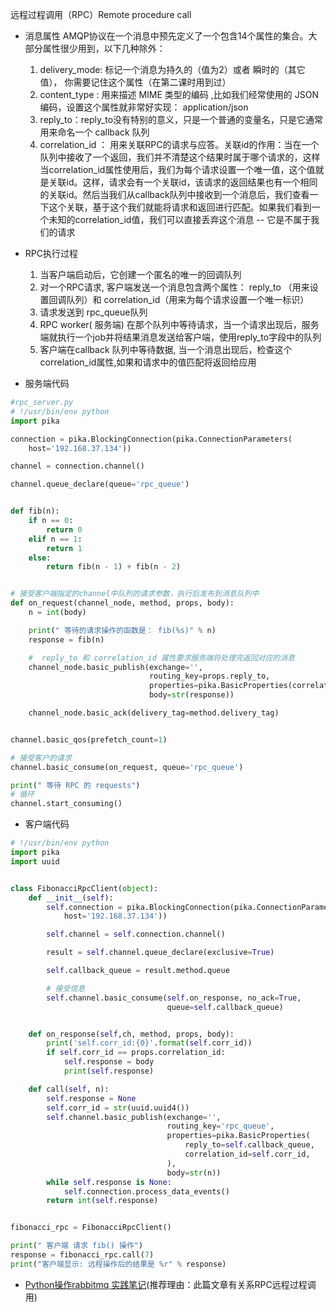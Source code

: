 远程过程调用（RPC）Remote procedure call

- 消息属性
   AMQP协议在一个消息中预先定义了一个包含14个属性的集合。大部分属性很少用到，以下几种除外：
  1. delivery_mode: 标记一个消息为持久的（值为2）或者 瞬时的（其它值）， 你需要记住这个属性（在第二课时用到过）
  2. content_type : 用来描述 MIME 类型的编码 ,比如我们经常使用的 JSON 编码，设置这个属性就非常好实现： application/json
  3. reply_to：reply_to没有特别的意义，只是一个普通的变量名，只是它通常用来命名一个 callback 队列
  4. correlation_id ： 用来关联RPC的请求与应答。关联id的作用：当在一个队列中接收了一个返回，我们并不清楚这个结果时属于哪个请求的，这样当correlation_id属性使用后，我们为每个请求设置一个唯一值，这个值就是关联id。这样，请求会有一个关联id，该请求的返回结果也有一个相同的关联id。然后当我们从callback队列中接收到一个消息后，我们查看一下这个关联，基于这个我们就能将请求和返回进行匹配。如果我们看到一个未知的correlation_id值，我们可以直接丢弃这个消息 -- 它是不属于我们的请求


- RPC执行过程

  1.  当客户端启动后，它创建一个匿名的唯一的回调队列
  2.  对一个RPC请求, 客户端发送一个消息包含两个属性： reply_to （用来设置回调队列）和 correlation_id（用来为每个请求设置一个唯一标识）
  3.  请求发送到 rpc_queue队列
  4. RPC worker( 服务端) 在那个队列中等待请求，当一个请求出现后，服务端就执行一个job并将结果消息发送给客户端，使用reply_to字段中的队列
  5.  客户端在callback 队列中等待数据, 当一个消息出现后，检查这个correlation_id属性,如果和请求中的值匹配将返回给应用


- 服务端代码
```Python
#rpc_server.py
# !/usr/bin/env python
import pika

connection = pika.BlockingConnection(pika.ConnectionParameters(
    host='192.168.37.134'))

channel = connection.channel()

channel.queue_declare(queue='rpc_queue')


def fib(n):
    if n == 0:
        return 0
    elif n == 1:
        return 1
    else:
        return fib(n - 1) + fib(n - 2)


# 接受客户端指定的channel中队列的请求参数，执行后发布到消息队列中
def on_request(channel_node, method, props, body):
    n = int(body)

    print(" 等待的请求操作的函数是： fib(%s)" % n)
    response = fib(n)

    #  reply_to 和 correlation_id 属性要求服务端将处理完返回对应的消息
    channel_node.basic_publish(exchange='',
                               routing_key=props.reply_to,
                               properties=pika.BasicProperties(correlation_id=props.correlation_id),
                               body=str(response))

    channel_node.basic_ack(delivery_tag=method.delivery_tag)


channel.basic_qos(prefetch_count=1)

# 接受客户的请求
channel.basic_consume(on_request, queue='rpc_queue')

print(" 等待 RPC 的 requests")
# 循环
channel.start_consuming()

```



- 客户端代码
```python
# !/usr/bin/env python
import pika
import uuid


class FibonacciRpcClient(object):
    def __init__(self):
        self.connection = pika.BlockingConnection(pika.ConnectionParameters(
            host='192.168.37.134'))

        self.channel = self.connection.channel()

        result = self.channel.queue_declare(exclusive=True)

        self.callback_queue = result.method.queue

        # 接受信息
        self.channel.basic_consume(self.on_response, no_ack=True,
                                   queue=self.callback_queue)


    def on_response(self,ch, method, props, body):
        print('self.corr_id:{0}'.format(self.corr_id))
        if self.corr_id == props.correlation_id:
            self.response = body
            print(self.response)

    def call(self, n):
        self.response = None
        self.corr_id = str(uuid.uuid4())
        self.channel.basic_publish(exchange='',
                                   routing_key='rpc_queue',
                                   properties=pika.BasicProperties(
                                       reply_to=self.callback_queue,
                                       correlation_id=self.corr_id,
                                   ),
                                   body=str(n))
        while self.response is None:
            self.connection.process_data_events()
        return int(self.response)


fibonacci_rpc = FibonacciRpcClient()

print(" 客户端 请求 fib() 操作")
response = fibonacci_rpc.call(7)
print("客户端显示: 远程操作后的结果是 %r" % response)
```


- [Python操作rabbitmq 实践笔记](https://www.cnblogs.com/wt11/p/5970297.html)(推荐理由：此篇文章有关系RPC远程过程调用)
